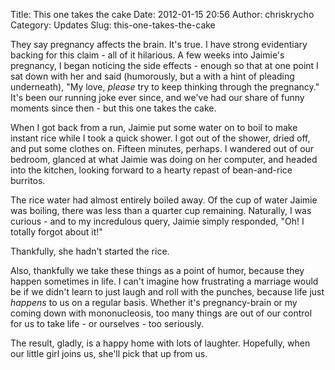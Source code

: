 Title: This one takes the cake
Date: 2012-01-15 20:56
Author: chriskrycho
Category: Updates
Slug: this-one-takes-the-cake

They say pregnancy affects the brain. It's true. I have strong
evidentiary backing for this claim - all of it hilarious. A few weeks
into Jaimie's pregnancy, I began noticing the side effects - enough so
that at one point I sat down with her and said (humorously, but a with a
hint of pleading underneath), "My love, *please* try to keep thinking
through the pregnancy." It's been our running joke ever since, and we've
had our share of funny moments since then - but this one takes the
cake.<!--more-->

When I got back from a run, Jaimie put some water on to boil to make
instant rice while I took a quick shower. I got out of the shower, dried
off, and put some clothes on. Fifteen minutes, perhaps. I wandered out
of our bedroom, glanced at what Jaimie was doing on her computer, and
headed into the kitchen, looking forward to a hearty repast of
bean-and-rice burritos.

The rice water had almost entirely boiled away. Of the cup of water
Jaimie was boiling, there was less than a quarter cup remaining.
Naturally, I was curious - and to my incredulous query, Jaimie simply
responded, "Oh! I totally forgot about it!"

Thankfully, she hadn't started the rice.

Also, thankfully we take these things as a point of humor, because they
happen sometimes in life. I can't imagine how frustrating a marriage
would be if we didn't learn to just laugh and roll with the punches,
because life just *happens* to us on a regular basis. Whether it's
pregnancy-brain or my coming down with mononucleosis, too many things
are out of our control for us to take life - or ourselves - too
seriously.

The result, gladly, is a happy home with lots of laughter. Hopefully,
when our little girl joins us, she'll pick that up from us.

